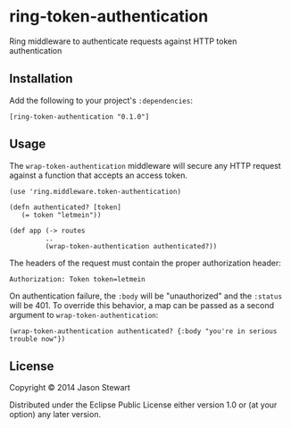 # ring-token-authentication

Ring middleware to authenticate requests against HTTP token authentication

## Installation

Add the following to your project's `:dependencies`:

    [ring-token-authentication "0.1.0"]


## Usage

The `wrap-token-authentication` middleware will secure any HTTP request against a function that accepts an access token.

    (use 'ring.middleware.token-authentication)

    (defn authenticated? [token]
       (= token "letmein"))

    (def app (-> routes
             ..
             (wrap-token-authentication authenticated?))


The headers of the request must contain the proper authorization header:

    Authorization: Token token=letmein

On authentication failure, the `:body` will be "unauthorized" and the `:status` will be 401.
To override this behavior, a map can be passed as a second argument to `wrap-token-authentication`:

    (wrap-token-authentication authenticated? {:body "you're in serious trouble now"})

## License

Copyright © 2014 Jason Stewart

Distributed under the Eclipse Public License either version 1.0 or (at
your option) any later version.
